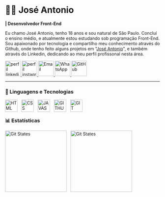 # 👨‍💻 José Antonio

**| Desenvolvedor Front-End**

Eu chamo José Antonio, tenho 18 anos e sou natural de São Paulo. Concluí o ensino médio, e atualmente estou estudando sob programação Front-End. Sou apaixonado por tecnologia e compartilho meu conhecimento através do Github, onde tenho feito alguns projetos em "[José Antonio](https://github.com/joseantoniorodrigues)", e também através do Linkedin, dedicando ao meu perfil profissonal nesta área.

<p align="left">
    <a href="https://www.linkedin.com/in/joseantoniorodrigues">
        <img 
            alt="perfil linkedin" 
            title="Entra ai" 
            img width="50" height="50" src="https://img.icons8.com/3d-fluency/94/linkedin--v2.png" alt="linkedin--v2"
        >
    </a>
    <a href="https://www.instagram.com/josee._.big_/">
        <img 
            alt="perfil instagram" 
            title="curioso em" 
            img width="50" height="50" src="https://img.icons8.com/3d-fluency/94/instagram-new.png" alt="instagram-new"
        >
    </a> 
    <a href="https://joseantoniorodriguesr73@gmail.com/">
        <img 
            alt="Email" 
            title="mande um email" 
            img width="50" height="50" src="https://img.icons8.com/3d-fluency/94/gmail.png" alt="gmail"
        >
    </a>
    <a href="https://wa.me/qr/KYMBJV3XECGGP1">
        <img 
            alt="WhatsApp" 
            title="vamo conversar" 
            img width="50" height="50" src="https://img.icons8.com/3d-fluency/94/whatsapp.png"
        >
    </a>
    <a href="https://github.com/joseantoniorodrigues">
        <img 
            alt="GitHub" 
            title="ME SIGA" 
            img width="50" height="50" src="https://img.icons8.com/3d-fluency/94/github.png" alt="github"
        >
    </a>
</p>

---

### 🤖 Linguagens e Tecnologias


<img 
    align="left" 
    alt="HTML"
    title="HTML"
    width="40px"
    style="padding-right: 10px;"
    src="https://cdn.jsdelivr.net/gh/devicons/devicon@latest/icons/html5/html5-original.svg" 
/>

<img
    align="left"
    alt="CSS"
    title="CSS"
    width="40px"
    style="padding-right: 10px;"
    src="https://cdn.jsdelivr.net/gh/devicons/devicon@latest/icons/css3/css3-original.svg" 
/>

<img 
    align="left"
    alt="JAVASCRIPT"
    title="JAVASCRIPT"
    width="40px"
    style="padding-right: 10px;"
    src="https://cdn.jsdelivr.net/gh/devicons/devicon@latest/icons/javascript/javascript-original.svg" 
/>

<img
    align="left"
    alt="GITHUB"
    title="GITHUB"
    width="40px"
    style="padding-right: 10px;"
   src="https://cdn.jsdelivr.net/gh/devicons/devicon@latest/icons/github/github-original.svg"
/>

<img 
    align="left"
    alt="GIT"
    title="GIT"
    width="40px"
    style="padding-right: 10px;"
    src="https://cdn.jsdelivr.net/gh/devicons/devicon@latest/icons/git/git-original.svg"
/>  

<br>
</br>

### 📊 Estatísticas

<img
    align="left"
    title="Git States"
    height="200"
    style="padding-right: 10px;"
    src="https://github-readme-stats.vercel.app/api?username=joseantoniorodrigues&show_icons=true&theme=radical&include_all_commits-true&locale=pt-br"
/>  

<img
    align="left"
    title="Git States"
    height="200"
    style="padding-right: 10px;"
    src="https://github-readme-stats.vercel.app/api/top-langs/?username=joseantoniorodrigues&theme=radical&layout=compact&custom_title=Tecnologias&langs_count3"
/>  

